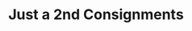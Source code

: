 ---
title: "Just a 2nd Consignments"
url: /rapid-city/just-a-2nd-consignments/
shop: Gebrauchtwaren
---